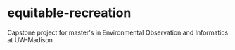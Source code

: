 # equitable-recreation
Capstone project for master's in Environmental Observation and Informatics at UW-Madison
